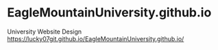 # EagleMountainUniversity.github.io
University Website Design
https://lucky07git.github.io/EagleMountainUniversity.github.io/

